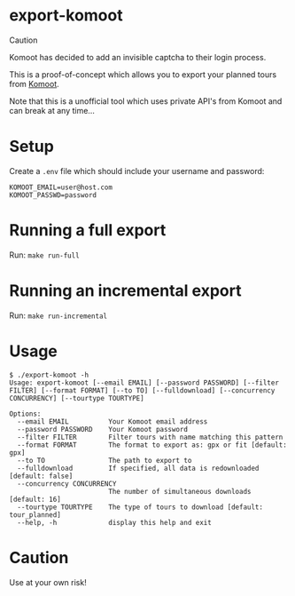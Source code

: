 # export-komoot

> [!CAUTION]
> Komoot has decided to add an invisible captcha to their login process.

This is a proof-of-concept which allows you to export your planned tours from [Komoot](https://www.komoot.com).

Note that this is a unofficial tool which uses private API's from Komoot and can break at any time…

# Setup

Create a `.env` file which should include your username and password:

```env
KOMOOT_EMAIL=user@host.com
KOMOOT_PASSWD=password
```

# Running a full export

Run: `make run-full`

# Running an incremental export

Run: `make run-incremental`

# Usage

```
$ ./export-komoot -h
Usage: export-komoot [--email EMAIL] [--password PASSWORD] [--filter FILTER] [--format FORMAT] [--to TO] [--fulldownload] [--concurrency CONCURRENCY] [--tourtype TOURTYPE]

Options:
  --email EMAIL          Your Komoot email address
  --password PASSWORD    Your Komoot password
  --filter FILTER        Filter tours with name matching this pattern
  --format FORMAT        The format to export as: gpx or fit [default: gpx]
  --to TO                The path to export to
  --fulldownload         If specified, all data is redownloaded [default: false]
  --concurrency CONCURRENCY
                         The number of simultaneous downloads [default: 16]
  --tourtype TOURTYPE    The type of tours to download [default: tour_planned]
  --help, -h             display this help and exit
```

# Caution

Use at your own risk!
